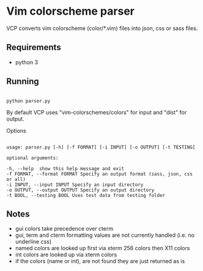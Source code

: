 # Vim colorscheme parser

VCP converts vim colorscheme (color/*.vim) files into json, css or sass files.  

## Requirements

- python 3

## Running

```less

python parser.py

```

By default VCP uses "vim-colorschemes/colors" for input and "dist" for output.

Options

```

usage: parser.py [-h] [-f FORMAT] [-i INPUT] [-o OUTPUT] [-t TESTING]

optional arguments:

-h, --help  show this help message and exit
-f FORMAT, --format FORMAT Specify an output format (sass, json, css or all)
-i INPUT, --input INPUT Specify an input directory
-o OUTPUT, --output OUTPUT Specify an output directory
-t BOOL, --testing BOOL Uses test data from testing folder

```

## Notes

- gui colors take precedence over cterm
- gui, term and cterm formatting values are not currently handled (i.e. no underline css)
- named colors are looked up first via xterm 256 colors then X11 colors
- int colors are looked up via xterm colors
- if the colors (name or int), are not found they are just returned as is